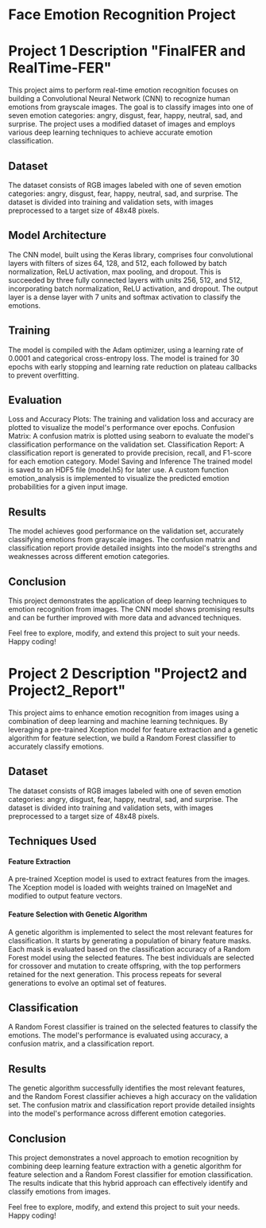 # Face Emotion Recognition Project
# Project 1 Description "FinalFER and RealTime-FER"
This project aims to perform real-time emotion recognition focuses on building a Convolutional Neural Network (CNN) to recognize human emotions from grayscale images. The goal is to classify images into one of seven emotion categories: angry, disgust, fear, happy, neutral, sad, and surprise. The project uses a modified dataset of images and employs various deep learning techniques to achieve accurate emotion classification.

## Dataset
The dataset consists of RGB images labeled with one of seven emotion categories: angry, disgust, fear, happy, neutral, sad, and surprise. The dataset is divided into training and validation sets, with images preprocessed to a target size of 48x48 pixels.

## Model Architecture
The CNN model, built using the Keras library, comprises four convolutional layers with filters of sizes 64, 128, and 512, each followed by batch normalization, ReLU activation, max pooling, and dropout. This is succeeded by three fully connected layers with units 256, 512, and 512, incorporating batch normalization, ReLU activation, and dropout. The output layer is a dense layer with 7 units and softmax activation to classify the emotions.

## Training
The model is compiled with the Adam optimizer, using a learning rate of 0.0001 and categorical cross-entropy loss. The model is trained for 30 epochs with early stopping and learning rate reduction on plateau callbacks to prevent overfitting.

## Evaluation
Loss and Accuracy Plots: The training and validation loss and accuracy are plotted to visualize the model's performance over epochs.
Confusion Matrix: A confusion matrix is plotted using seaborn to evaluate the model's classification performance on the validation set.
Classification Report: A classification report is generated to provide precision, recall, and F1-score for each emotion category.
Model Saving and Inference
The trained model is saved to an HDF5 file (model.h5) for later use. A custom function emotion_analysis is implemented to visualize the predicted emotion probabilities for a given input image.

## Results
The model achieves good performance on the validation set, accurately classifying emotions from grayscale images. The confusion matrix and classification report provide detailed insights into the model's strengths and weaknesses across different emotion categories.

## Conclusion
This project demonstrates the application of deep learning techniques to emotion recognition from images. The CNN model shows promising results and can be further improved with more data and advanced techniques.

Feel free to explore, modify, and extend this project to suit your needs. Happy coding!

# Project 2 Description "Project2 and Project2_Report"
This project aims to enhance emotion recognition from images using a combination of deep learning and machine learning techniques. By leveraging a pre-trained Xception model for feature extraction and a genetic algorithm for feature selection, we build a Random Forest classifier to accurately classify emotions.

## Dataset
The dataset consists of RGB images labeled with one of seven emotion categories: angry, disgust, fear, happy, neutral, sad, and surprise. The dataset is divided into training and validation sets, with images preprocessed to a target size of 48x48 pixels.

## Techniques Used
#### Feature Extraction
A pre-trained Xception model is used to extract features from the images. The Xception model is loaded with weights trained on ImageNet and modified to output feature vectors.

#### Feature Selection with Genetic Algorithm
A genetic algorithm is implemented to select the most relevant features for classification. It starts by generating a population of binary feature masks. Each mask is evaluated based on the classification accuracy of a Random Forest model using the selected features. The best individuals are selected for crossover and mutation to create offspring, with the top performers retained for the next generation. This process repeats for several generations to evolve an optimal set of features.

## Classification
A Random Forest classifier is trained on the selected features to classify the emotions. The model's performance is evaluated using accuracy, a confusion matrix, and a classification report.

## Results
The genetic algorithm successfully identifies the most relevant features, and the Random Forest classifier achieves a high accuracy on the validation set. The confusion matrix and classification report provide detailed insights into the model's performance across different emotion categories.

## Conclusion
This project demonstrates a novel approach to emotion recognition by combining deep learning feature extraction with a genetic algorithm for feature selection and a Random Forest classifier for emotion classification. The results indicate that this hybrid approach can effectively identify and classify emotions from images.

Feel free to explore, modify, and extend this project to suit your needs. Happy coding!






